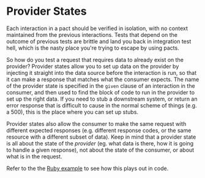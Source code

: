 # Provider States

Each interaction in a pact should be verified in isolation, with no context maintained from the previous interactions. Tests that depend on the outcome of previous tests are brittle and land you back in integration test hell, which is the nasty place you're trying to escape by using pacts.

So how do you test a request that requires data to already exist on the provider? Provider states allow you to set up data on the provider by injecting it straight into the data source before the interaction is run, so that it can make a response that matches what the consumer expects. The name of the provider state is specified in the `given` clause of an interaction in the consumer, and then used to find the block of code to run in the provider to set up the right data. If you need to stub a downstream system, or return an error response that is difficult to cause in the normal scheme of things \(e.g. a 500\), this is the place where you can set up stubs.

Provider states also allow the consumer to make the same request with different expected responses \(e.g. different response codes, or the same resource with a different subset of data\).
Keep in mind that a provider state is all about the state of the _provider_ \(eg. what data is there, how it is going to handle a given response\), not about the state of the consumer, or about what is in the request.

Refer to the the [Ruby example](/ruby_provider_states.md) to see how this plays out in code.

